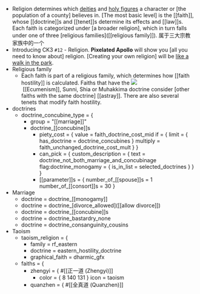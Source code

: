 - Religion determines which [deities]([[deity]]) and [holy figures](((QFoV_ZjdB))) a character or [the population of a county] believes in. [The most basic level] is the [[faith]], whose [[doctrine]]s and [[tenet]]s determine its effects and [[law]]s. Each faith is categorized under [a broader religion], which in turn falls under one of three [religious families]([[religious family]]). 属于三大宗教家族中的一个
- Introducing CK3 `#12` - Religion. __Pixelated Apollo__ will show you [all you need to know about] religion. [Creating your own religion] will be [like a walk in the park](((ka2B2ZQ7c))).
- Religious family
    - Each faith is part of a religious family, which determines how [[faith hostility]] is calculated. Faiths that have the ![](https://ck3.paradoxwikis.com/images/thumb/2/2a/Doctrine_ecumenical_christian.png/24px-Doctrine_ecumenical_christian.png) [[Ecumenism]], Sunni, Shia or Muhakkima doctrine consider [other faiths with the same doctrine] [[astray]]. There are also several tenets that modify faith hostility.
- doctrines
    - doctrine_concubine_type = {
        - group = "[[marriage]]"
        - doctrine_[[concubine]]s
            - piety_cost = {
	value = faith_doctrine_cost_mid
	if = {
		limit = { has_doctrine = doctrine_concubines }
		multiply = faith_unchanged_doctrine_cost_mult
	}
}
            - can_pick = {
	custom_description = {
		text = doctrine_not_both_marriage_and_concubinage
		flag:doctrine_monogamy = { is_in_list = selected_doctrines }
	}
}
            - [[parameter]]s = {
	number_of_[[spouse]]s = 1
	number_of_[[consort]]s = 30
}
- Marriage
    - doctrine = doctrine_[[monogamy]]
    - doctrine = doctrine_[divorce_allowed]([[allow divorce]]) 
    - doctrine = doctrine_[[concubine]]s
    - doctrine = doctrine_bastardry_none
    - doctrine = doctrine_consanguinity_cousins
- Taoism
    - taoism_religion = {
        - family = rf_eastern
        - doctrine = eastern_hostility_doctrine
        - graphical_faith = dharmic_gfx
    - faiths = {
        - zhengyi = { #[[正一道 (Zhengyi)]]
            - color = { 8 140 131 }
icon = taoism
        - quanzhen = { #[[全真道 (Quanzhen)]]
